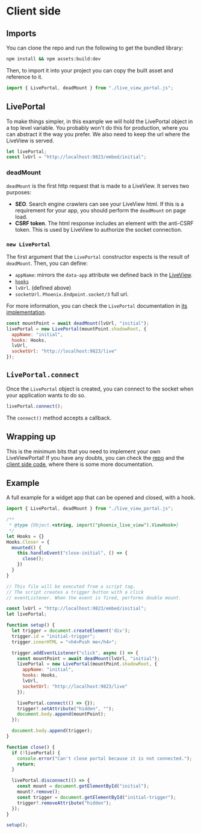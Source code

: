 # Client side

## Imports

You can clone the repo and run the following to get the bundled library:

```bash
npm install && npm assets:build:dev
```

Then, to import it into your project you can copy the built asset and reference to it.

```javascript
import { LivePortal, deadMount } from "./live_view_portal.js";
```

## LivePortal

To make things simpler, in this example we will hold the LivePortal object in a top level variable. You probably won't
do this for production, where you can abstract it the way you prefer. We also need to keep the url where the LiveView is
served.

```javascript
let livePortal;
const lvUrl = "http://localhost:9823/embed/initial";
``` 

### deadMount

`deadMount` is the first http request that is made to a LiveView. It serves two purposes:

- **SEO**. Search engine crawlers can see your LiveView html. If this is a requirement for your app, you should perform
  the `deadMount` on page load.
- **CSRF token**. The html response includes an element with the anti-CSRF token. This is used by LiveView to authorize
  the socket connection.

### `new LivePortal`

The first argument that the `LivePortal` constructor expects is the result of `deadMount`. Then, you can define:

- `appName`: mirrors the `data-app` attribute we defined back in the [LiveView](view.html).
- [`hooks`][1] 
- `lvUrl`. (defined above) 
- `socketUrl`. `Phoenix.Endpoint.socket/3` full url.

For more information, you can check the `LivePortal` documentation in [its implementation][2].

```javascript
const mountPoint = await deadMount(lvUrl, "initial");
livePortal = new LivePortal(mountPoint.shadowRoot, {
  appName: "initial",
  hooks: Hooks,
  lvUrl,
  socketUrl: "http://localhost:9823/live"
});
```

## `LivePortal.connect`

Once the `LivePortal` object is created, you can connect to the socket when your application wants to do so.

```javascript
livePortal.connect();
```

The `connect()` method accepts a callback.

## Wrapping up

This is the minimum bits that you need to implement your own LiveViewPortal! If you have any doubts, you can check the 
[repo][3] and the [client side code][2], where there is some more documentation. 

## Example

A full example for a widget app that can be opened and closed, with a hook.

```javascript
import { LivePortal, deadMount } from "./live_view_portal.js";

/**
 * @type {Object.<string, import("phoenix_live_view").ViewHook>}
 */
let Hooks = {}
Hooks.Closer = {
  mounted() {
    this.handleEvent("close-initial", () => {
      close();
    })
  }
}

// This file will be executed from a script tag.
// The script creates a trigger button with a click
// eventListener. When the event is fired, performs double mount.

const lvUrl = "http://localhost:9823/embed/initial";
let livePortal;

function setup() {
  let trigger = document.createElement('div');
  trigger.id = "initial-trigger"; 
  trigger.innerHTML = "<h4>Push me</h4>";

  trigger.addEventListener("click", async () => {
    const mountPoint = await deadMount(lvUrl, "initial");
    livePortal = new LivePortal(mountPoint.shadowRoot, {
      appName: "initial",
      hooks: Hooks,
      lvUrl,
      socketUrl: "http://localhost:9823/live"
    });

    livePortal.connect(() => {});
    trigger?.setAttribute("hidden", "");
    document.body.append(mountPoint);
  });

  document.body.append(trigger);
}

function close() {
  if (!livePortal) {
    console.error("Can't close portal because it is not connected.");
    return;
  }

  livePortal.disconnect(() => {
    const mount = document.getElementById("initial");
    mount?.remove();
    const trigger = document.getElementById("initial-trigger");
    trigger?.removeAttribute("hidden");
  });
}

setup();
```


[1]: https://hexdocs.pm/phoenix_live_view/js-interop.html#client-hooks-via-phx-hook
[2]: https://github.com/doofinder/live_view_portal/blob/master/assets/js/live_view_portal/portal.js
[3]: https://github.com/doofinder/live_view_portal

